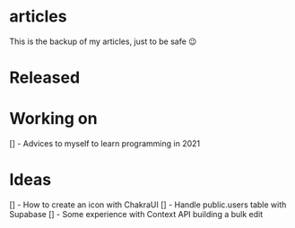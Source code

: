 # articles
This is the backup of my articles, just to be safe 😉

# Released

# Working on
[] - Advices to myself to learn programming in 2021

# Ideas
[] - How to create an icon with ChakraUI
[] - Handle public.users table with Supabase
[] - Some experience with Context API building a bulk edit
